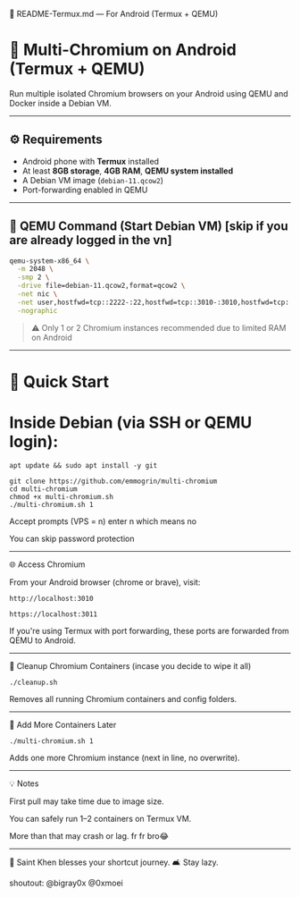 📱 README-Termux.md — For Android (Termux + QEMU)

# 🧱 Multi-Chromium on Android (Termux + QEMU)

Run multiple isolated Chromium browsers on your Android using QEMU and Docker inside a Debian VM.

---

## ⚙️ Requirements

- Android phone with **Termux** installed
- At least **8GB storage**, **4GB RAM**, **QEMU system installed**
- A Debian VM image (`debian-11.qcow2`)
- Port-forwarding enabled in QEMU

---

## 🔌 QEMU Command (Start Debian VM) [skip if you are already logged in the vn]

```bash
qemu-system-x86_64 \
  -m 2048 \
  -smp 2 \
  -drive file=debian-11.qcow2,format=qcow2 \
  -net nic \
  -net user,hostfwd=tcp::2222-:22,hostfwd=tcp::3010-:3010,hostfwd=tcp::3011-:3011 \
  -nographic
```
> ⚠️ Only 1 or 2 Chromium instances recommended due to limited RAM on Android




---

# 🚀 Quick Start

# Inside Debian (via SSH or QEMU login):
```
apt update && sudo apt install -y git
```
```
git clone https://github.com/emmogrin/multi-chromium
cd multi-chromium
chmod +x multi-chromium.sh
./multi-chromium.sh 1
```
Accept prompts (VPS = n) enter n which means no

You can skip password protection



---

🌐 Access Chromium

From your Android browser (chrome or brave), visit:
```
http://localhost:3010
```
```
https://localhost:3011
```

If you're using Termux with port forwarding, these ports are forwarded from QEMU to Android.


---

🧹 Cleanup Chromium Containers (incase you decide to wipe it all)
```
./cleanup.sh
```
Removes all running Chromium containers and config folders.


---

🧩 Add More Containers Later
```
./multi-chromium.sh 1
```
Adds one more Chromium instance (next in line, no overwrite).


---

💡 Notes

First pull may take time due to image size.

You can safely run 1–2 containers on Termux VM.

More than that may crash or lag. fr fr bro😂



---

🌟 Saint Khen blesses your shortcut journey. 🛋️ Stay lazy.


shoutout: @bigray0x @0xmoei
